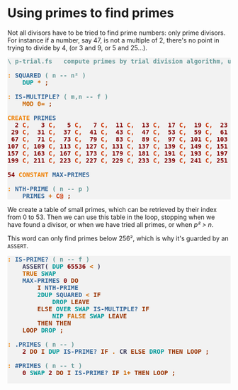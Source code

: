 # Using primes to find primes

Not all divisors have to be tried to find prime numbers: only prime divisors. For instance if a number, say 47, is not a multiple of 2, there's no point in trying to divide by 4, (or 3 and 9, or 5 and 25…).

<pre style="color:#000000;background:#F2F2F2;"><span style="color:#669999; font-weight:bold;">\</span> <span style="color:#669999; font-weight:bold;">p-trial.fs   compute primes by trial division algorithm, using prime divisors
</span>
<span style="color:#F07F00; font-weight:bold;">:</span> <span style="color:#336699; font-weight:bold;">SQUARED</span> <span style="color:#669999; font-weight:bold;">(</span> <span style="color:#669999; font-weight:bold;">n -- n² )</span>
    <span style="color:#009999; font-weight:bold;">DUP</span> <span style="color:#CC6600; font-weight:bold;">*</span> <span style="color:#993300; font-weight:bold;">;</span>

<span style="color:#F07F00; font-weight:bold;">:</span> <span style="color:#336699; font-weight:bold;">IS-MULTIPLE?</span> <span style="color:#669999; font-weight:bold;">(</span> <span style="color:#669999; font-weight:bold;">m,n -- f )</span>
    <span style="color:#CC6600; font-weight:bold;">MOD</span> <span style="color:#CC6600; font-weight:bold;">0=</span> <span style="color:#993300; font-weight:bold;">;</span>

<span style="color:#F07F00; font-weight:bold;">CREATE</span> <span style="color:#336699; font-weight:bold;">PRIMES</span>
  <span style="color:#800000; font-weight:bold;">2</span> <span style="color:#CC3300; font-weight:bold;">C,</span>   <span style="color:#800000; font-weight:bold;">3</span> <span style="color:#CC3300; font-weight:bold;">C,</span>   <span style="color:#800000; font-weight:bold;">5</span> <span style="color:#CC3300; font-weight:bold;">C,</span>   <span style="color:#800000; font-weight:bold;">7</span> <span style="color:#CC3300; font-weight:bold;">C,</span>  <span style="color:#800000; font-weight:bold;">11</span> <span style="color:#CC3300; font-weight:bold;">C,</span>  <span style="color:#800000; font-weight:bold;">13</span> <span style="color:#CC3300; font-weight:bold;">C,</span>  <span style="color:#800000; font-weight:bold;">17</span> <span style="color:#CC3300; font-weight:bold;">C,</span>  <span style="color:#800000; font-weight:bold;">19</span> <span style="color:#CC3300; font-weight:bold;">C,</span>  <span style="color:#800000; font-weight:bold;">23</span> <span style="color:#CC3300; font-weight:bold;">C,</span>
 <span style="color:#800000; font-weight:bold;">29</span> <span style="color:#CC3300; font-weight:bold;">C,</span>  <span style="color:#800000; font-weight:bold;">31</span> <span style="color:#CC3300; font-weight:bold;">C,</span>  <span style="color:#800000; font-weight:bold;">37</span> <span style="color:#CC3300; font-weight:bold;">C,</span>  <span style="color:#800000; font-weight:bold;">41</span> <span style="color:#CC3300; font-weight:bold;">C,</span>  <span style="color:#800000; font-weight:bold;">43</span> <span style="color:#CC3300; font-weight:bold;">C,</span>  <span style="color:#800000; font-weight:bold;">47</span> <span style="color:#CC3300; font-weight:bold;">C,</span>  <span style="color:#800000; font-weight:bold;">53</span> <span style="color:#CC3300; font-weight:bold;">C,</span>  <span style="color:#800000; font-weight:bold;">59</span> <span style="color:#CC3300; font-weight:bold;">C,</span>  <span style="color:#800000; font-weight:bold;">61</span> <span style="color:#CC3300; font-weight:bold;">C,</span>
 <span style="color:#800000; font-weight:bold;">67</span> <span style="color:#CC3300; font-weight:bold;">C,</span>  <span style="color:#800000; font-weight:bold;">71</span> <span style="color:#CC3300; font-weight:bold;">C,</span>  <span style="color:#800000; font-weight:bold;">73</span> <span style="color:#CC3300; font-weight:bold;">C,</span>  <span style="color:#800000; font-weight:bold;">79</span> <span style="color:#CC3300; font-weight:bold;">C,</span>  <span style="color:#800000; font-weight:bold;">83</span> <span style="color:#CC3300; font-weight:bold;">C,</span>  <span style="color:#800000; font-weight:bold;">89</span> <span style="color:#CC3300; font-weight:bold;">C,</span>  <span style="color:#800000; font-weight:bold;">97</span> <span style="color:#CC3300; font-weight:bold;">C,</span> <span style="color:#800000; font-weight:bold;">101</span> <span style="color:#CC3300; font-weight:bold;">C,</span> <span style="color:#800000; font-weight:bold;">103</span> <span style="color:#CC3300; font-weight:bold;">C,</span>
<span style="color:#800000; font-weight:bold;">107</span> <span style="color:#CC3300; font-weight:bold;">C,</span> <span style="color:#800000; font-weight:bold;">109</span> <span style="color:#CC3300; font-weight:bold;">C,</span> <span style="color:#800000; font-weight:bold;">113</span> <span style="color:#CC3300; font-weight:bold;">C,</span> <span style="color:#800000; font-weight:bold;">127</span> <span style="color:#CC3300; font-weight:bold;">C,</span> <span style="color:#800000; font-weight:bold;">131</span> <span style="color:#CC3300; font-weight:bold;">C,</span> <span style="color:#800000; font-weight:bold;">137</span> <span style="color:#CC3300; font-weight:bold;">C,</span> <span style="color:#800000; font-weight:bold;">139</span> <span style="color:#CC3300; font-weight:bold;">C,</span> <span style="color:#800000; font-weight:bold;">149</span> <span style="color:#CC3300; font-weight:bold;">C,</span> <span style="color:#800000; font-weight:bold;">151</span> <span style="color:#CC3300; font-weight:bold;">C,</span>
<span style="color:#800000; font-weight:bold;">157</span> <span style="color:#CC3300; font-weight:bold;">C,</span> <span style="color:#800000; font-weight:bold;">163</span> <span style="color:#CC3300; font-weight:bold;">C,</span> <span style="color:#800000; font-weight:bold;">167</span> <span style="color:#CC3300; font-weight:bold;">C,</span> <span style="color:#800000; font-weight:bold;">173</span> <span style="color:#CC3300; font-weight:bold;">C,</span> <span style="color:#800000; font-weight:bold;">179</span> <span style="color:#CC3300; font-weight:bold;">C,</span> <span style="color:#800000; font-weight:bold;">181</span> <span style="color:#CC3300; font-weight:bold;">C,</span> <span style="color:#800000; font-weight:bold;">191</span> <span style="color:#CC3300; font-weight:bold;">C,</span> <span style="color:#800000; font-weight:bold;">193</span> <span style="color:#CC3300; font-weight:bold;">C,</span> <span style="color:#800000; font-weight:bold;">197</span> <span style="color:#CC3300; font-weight:bold;">C,</span>
<span style="color:#800000; font-weight:bold;">199</span> <span style="color:#CC3300; font-weight:bold;">C,</span> <span style="color:#800000; font-weight:bold;">211</span> <span style="color:#CC3300; font-weight:bold;">C,</span> <span style="color:#800000; font-weight:bold;">223</span> <span style="color:#CC3300; font-weight:bold;">C,</span> <span style="color:#800000; font-weight:bold;">227</span> <span style="color:#CC3300; font-weight:bold;">C,</span> <span style="color:#800000; font-weight:bold;">229</span> <span style="color:#CC3300; font-weight:bold;">C,</span> <span style="color:#800000; font-weight:bold;">233</span> <span style="color:#CC3300; font-weight:bold;">C,</span> <span style="color:#800000; font-weight:bold;">239</span> <span style="color:#CC3300; font-weight:bold;">C,</span> <span style="color:#800000; font-weight:bold;">241</span> <span style="color:#CC3300; font-weight:bold;">C,</span> <span style="color:#800000; font-weight:bold;">251</span> <span style="color:#CC3300; font-weight:bold;">C,</span>

<span style="color:#800000; font-weight:bold;">54</span> <span style="color:#F07F00; font-weight:bold;">CONSTANT</span> <span style="color:#336699; font-weight:bold;">MAX-PRIMES</span>

<span style="color:#F07F00; font-weight:bold;">:</span> <span style="color:#336699; font-weight:bold;">NTH-PRIME</span> <span style="color:#669999; font-weight:bold;">(</span> <span style="color:#669999; font-weight:bold;">n -- p )</span>
    <span style="color:#336699; font-weight:bold;">PRIMES</span> <span style="color:#CC6600; font-weight:bold;">+</span> <span style="color:#CC3300; font-weight:bold;">C@</span> <span style="color:#993300; font-weight:bold;">;</span>
</pre>
We create a table of small primes, which can be retrieved by their index from 0 to 53. Then we can use this table in the loop, stopping when we have found a divisor, or when we have tried all primes, or when *p² > n*.

This word can only find primes below 256², which is why it's guarded by an `ASSERT`.
<pre style="color:#000000;background:#F2F2F2;">
<span style="color:#F07F00; font-weight:bold;">:</span> <span style="color:#336699; font-weight:bold;">IS-PRIME?</span> <span style="color:#669999; font-weight:bold;">(</span> <span style="color:#669999; font-weight:bold;">n -- f )</span>
    <span style="color:#3D3D5C; font-weight:bold;">ASSERT(</span> <span style="color:#009999; font-weight:bold;">DUP</span> <span style="color:#800000; font-weight:bold;">65536</span> <span style="color:#CC6600; font-weight:bold;">&lt;</span> <span style="color:#3D3D5C; font-weight:bold;">)</span>
    <span style="color:#CC6600; font-weight:bold;">TRUE</span> <span style="color:#009999; font-weight:bold;">SWAP</span>
    <span style="color:#336699; font-weight:bold;">MAX-PRIMES</span> <span style="color:#800000; font-weight:bold;">0</span> <span style="color:#993300; font-weight:bold;">DO</span>
        <span style="color:#993300; font-weight:bold;">I</span> <span style="color:#336699; font-weight:bold;">NTH-PRIME</span>
        <span style="color:#009999; font-weight:bold;">2DUP</span> <span style="color:#336699; font-weight:bold;">SQUARED</span> <span style="color:#CC6600; font-weight:bold;">&lt;</span> <span style="color:#993300; font-weight:bold;">IF</span>
            <span style="color:#009999; font-weight:bold;">DROP</span> <span style="color:#993300; font-weight:bold;">LEAVE</span>
        <span style="color:#993300; font-weight:bold;">ELSE</span> <span style="color:#009999; font-weight:bold;">OVER</span> <span style="color:#009999; font-weight:bold;">SWAP</span> <span style="color:#336699; font-weight:bold;">IS-MULTIPLE?</span> <span style="color:#993300; font-weight:bold;">IF</span>
            <span style="color:#009999; font-weight:bold;">NIP</span> <span style="color:#CC6600; font-weight:bold;">FALSE</span> <span style="color:#009999; font-weight:bold;">SWAP</span> <span style="color:#993300; font-weight:bold;">LEAVE</span>
        <span style="color:#993300; font-weight:bold;">THEN</span> <span style="color:#993300; font-weight:bold;">THEN</span>
    <span style="color:#993300; font-weight:bold;">LOOP</span> <span style="color:#009999; font-weight:bold;">DROP</span> <span style="color:#993300; font-weight:bold;">;</span>

<span style="color:#F07F00; font-weight:bold;">:</span> <span style="color:#336699; font-weight:bold;">.PRIMES</span> <span style="color:#669999; font-weight:bold;">(</span> <span style="color:#669999; font-weight:bold;">n -- )</span>
    <span style="color:#800000; font-weight:bold;">2</span> <span style="color:#993300; font-weight:bold;">DO</span> <span style="color:#993300; font-weight:bold;">I</span> <span style="color:#009999; font-weight:bold;">DUP</span> <span style="color:#336699; font-weight:bold;">IS-PRIME?</span> <span style="color:#993300; font-weight:bold;">IF</span> <span style="color:#CC6600; font-weight:bold;">.</span> <span style="color:#3D3D5C; font-weight:bold;">CR</span> <span style="color:#993300; font-weight:bold;">ELSE</span> <span style="color:#009999; font-weight:bold;">DROP</span> <span style="color:#993300; font-weight:bold;">THEN</span> <span style="color:#993300; font-weight:bold;">LOOP</span> <span style="color:#993300; font-weight:bold;">;</span>

<span style="color:#F07F00; font-weight:bold;">:</span> <span style="color:#336699; font-weight:bold;">#PRIMES</span> <span style="color:#669999; font-weight:bold;">(</span> <span style="color:#669999; font-weight:bold;">n -- t )</span>
    <span style="color:#800000; font-weight:bold;">0</span> <span style="color:#009999; font-weight:bold;">SWAP</span> <span style="color:#800000; font-weight:bold;">2</span> <span style="color:#993300; font-weight:bold;">DO</span> <span style="color:#993300; font-weight:bold;">I</span> <span style="color:#336699; font-weight:bold;">IS-PRIME?</span> <span style="color:#993300; font-weight:bold;">IF</span> <span style="color:#CC6600; font-weight:bold;">1+</span> <span style="color:#993300; font-weight:bold;">THEN</span> <span style="color:#993300; font-weight:bold;">LOOP</span> <span style="color:#993300; font-weight:bold;">;</span>

</pre>
